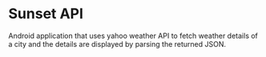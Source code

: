 # Sunset API
Android application that uses yahoo weather API to fetch weather details of a city and the details are displayed by parsing the returned JSON.
